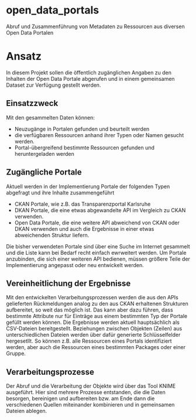 # open_data_portals
Abruf und Zusammenführung von Metadaten zu Ressourcen aus diversen Open Data Portalen

# Ansatz
In diesem Projekt sollen die öffentlich zugänglichen Angaben zu den Inhalten der Open Data Portale abgerufen und in einem gemeinsamen Dataset zur Verfügung gestellt werden.
## Einsatzzweck
Mit den gesammelten Daten können:
- Neuzugänge in Portalen gefunden und beurteilt werden
- die verfügbaren Ressourcen anhand ihrer Typen oder Namen gesucht werden.
- Portal-übergreifend bestimmte Ressourcen gefunden und heruntergeladen werden

## Zugängliche Portale
Aktuell werden in der Implementierung Portale der folgenden Typen abgefragt und ihre Inhalte zusammengeführt
- CKAN Portale, wie z.B. das Transparenzportal Karlsruhe
- DKAN Portale, die eine etwas abgewandelte API im Vergleich zu CKAN verwenden.
- Open Data Portale, die eine weitere API abweichend von CKAN oder DKAN verwenden und auch die Ergebnisse in einer etwas abweichenden Struktur liefern.

Die bisher verwendeten Portale sind über eine Suche im Internet gesammelt und die Liste kann bei Bedarf recht einfach ewrweitert werden.
Um Portale anzubinden, die sich einer weiteren API bedienen, müssen größere Teile der Implementierung angepasst oder neu entwickelt werden.

## Vereinheitlichung der Ergebnisse
Mit den entwickelten Verarbeitungsprozessen werden die aus den APIs gelieferten Rückmeldungen analog zu den aus CKAN erhaltenen Strukturen aufbereitet, so weit das möglich ist. Das kann aber dazu führen, dass bestimmte Attribute nur für Einträge aus einem bestimmten Typ der Portale gefüllt werden können.
Die Ergebnisse werden aktuell hauptsächlich als CSV-Dateien bereitgestellt. Beziehungen zwischen Objekten (Zeilen) aus unterschiedlichen Dateien werden über dafür generierte Schlüsselfelder hergesetllt. So können z.B. alle Ressourcen eines Portals identifiziert werden, aber auch die Ressourcen eines bestimmten Packages oder einer Gruppe.
## Verarbeitungsprozesse
Der Abruf und die Verarbeitung der Objekte wird über das Tool KNIME ausgeführt. Hier sind mehrere Prozesse entstanden, die die Daten besorgen, bereinigen und aufbereiten bzw. am Ende dann die verschiedenen Quellen miteinander kombinieren und in gemeinsamen Dateien ablegen.

